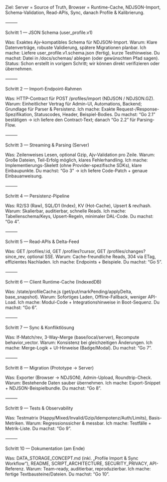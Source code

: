 Ziel: Server = Source of Truth, Browser = Runtime-Cache, NDJSON-Import, Schema-Validation, Read-APIs, Sync, danach Profile & Kalibrierung.

⸻

Schritt 1 — JSON Schema (user_profile.v1)

Was: Exaktes Ajv-kompatibles Schema für NDJSON-Import.
Warum: Klare Datenverträge, robuste Validierung, spätere Migrationen planbar.
Ich mache: Liefere user_profile.v1.schema.json (fertig), kurze Testhinweise.
Du machst: Datei in /docs/schemas/ ablegen (oder gewünschten Pfad sagen).
Status: Schon erstellt in vorigem Schritt; wir können direkt verifizieren oder übernehmen.

⸻

Schritt 2 — Import-Endpoint-Rahmen

Was: HTTP-Contract für POST /profiles/import (NDJSON / NDJSON.GZ).
Warum: Einheitlicher Vertrag für Admin-UI, Automations, Backend; Grundlage für Parser & Persistenz.
Ich mache: Exakte Request-/Response-Spezifikation, Statuscodes, Header, Beispiel-Bodies.
Du machst: “Go 2.1” bestätigen → ich liefere den Contract-Text; danach “Go 2.2” für Parsing-Flow.

⸻

Schritt 3 — Streaming & Parsing (Server)

Was: Zeilenweises Lesen, optional Gzip, Ajv-Validation pro Zeile.
Warum: Große Dateien, Teil-Erfolg möglich, klares Fehlerhandling.
Ich mache: Implementierungs-Skelett (ohne Provider-spezifische SDKs), klare Einbaupunkte.
Du machst: “Go 3” → ich liefere Code-Patch + genaue Einbauanweisung.

⸻

Schritt 4 — Persistenz-Pipeline

Was: R2/S3 (Raw), SQL/D1 (Index), KV (Hot-Cache), Upsert & rev/hash.
Warum: Skalierbar, auditierbar, schnelle Reads.
Ich mache: Tabellenschema/Keys, Upsert-Regeln, minimaler DAL-Code.
Du machst: “Go 4”.

⸻

Schritt 5 — Read-APIs & Delta-Feed

Was: GET /profiles/:id, GET /profiles?cursor, GET /profiles/changes?since_rev, optional SSE.
Warum: Cache-freundliche Reads, 304 via ETag, effizientes Nachladen.
Ich mache: Endpoints + Beispiele.
Du machst: “Go 5”.

⸻

Schritt 6 — Client Runtime-Cache (IndexedDB)

Was: /state/profileCache.js (get/put/markPending/applyDelta, base_snapshot).
Warum: Sofortiges Laden, Offline-Fallback, weniger API-Load.
Ich mache: Modul-Code + Integrationshinweise in Boot-Sequenz.
Du machst: “Go 6”.

⸻

Schritt 7 — Sync & Konfliktlösung

Was: If-Match/rev, 3-Way-Merge (base/local/server), Recompute behavior_vector.
Warum: Konsistenz bei gleichzeitigen Änderungen.
Ich mache: Merge-Logik + UI-Hinweise (Badge/Modal).
Du machst: “Go 7”.

⸻

Schritt 8 — Migration (Prototype → Server)

Was: Exporter (Browser → NDJSON), Admin-Upload, Roundtrip-Check.
Warum: Bestehende Daten sauber übernehmen.
Ich mache: Export-Snippet + NDJSON-Beispielbundle.
Du machst: “Go 8”.

⸻

Schritt 9 — Tests & Observability

Was: Testmatrix (Happy/Mixed/Invalid/Gzip/Idempotenz/Auth/Limits), Basis-Metriken.
Warum: Regressionssicher & messbar.
Ich mache: Testfälle + Metrik-Liste.
Du machst: “Go 9”.

⸻

Schritt 10 — Dokumentation (am Ende)

Was: DATA_STORAGE_CONCEPT.md (inkl. „Profile Import & Sync Workflow“), README, SCRIPT_ARCHITECTURE, SECURITY_PRIVACY, API-Referenz.
Warum: Team-ready, auditierbar, reproduzierbar.
Ich mache: fertige Textbausteine/Dateien.
Du machst: “Go 10”.